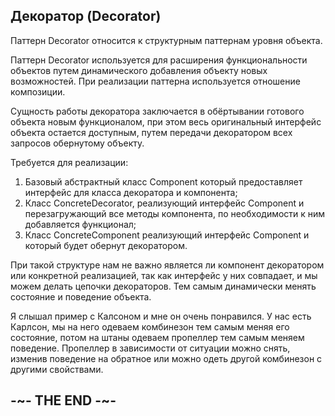 
## Декоратор (Decorator)

Паттерн Decorator относится к структурным паттернам уровня объекта.

Паттерн Decorator используется для расширения функциональности объектов путем динамического добавления объекту новых возможностей. При реализации паттерна используется отношение композиции.

Сущность работы декоратора заключается в обёртывании готового объекта новым функционалом, при этом весь оригинальный интерфейс объекта остается доступным, путем передачи декоратором всех запросов обернутому объекту.

Требуется для реализации:

1. Базовый абстрактный класс Component который предоставляет интерфейс для класса декоратора и компонента;
2. Класс ConcreteDecorator, реализующий интерфейс Component и перезагружающий все методы компонента, по необходимости к ним добавляется функционал;
3. Класс ConcreteComponent реализующий интерфейс Component и который будет обернут декоратором.

При такой структуре нам не важно является ли компонент декоратором или конкретной реализацией, так как интерфейс у них совпадает, и мы можем делать цепочки декораторов. Тем самым динамически менять состояние и поведение объекта.

Я слышал пример с Калсоном и мне он очень понравился. У нас есть Карлсон, мы на него одеваем комбинезон тем самым меняя его состояние, потом на штаны одеваем пропеллер тем самым меняем поведение. Пропеллер в зависимости от ситуации можно снять, изменив поведение на обратное или можно одеть другой комбинезон с другими свойствами.

## -~- THE END -~-